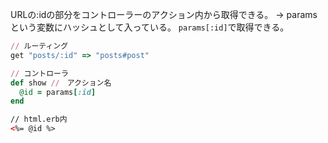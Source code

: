 URLの:idの部分をコントローラーのアクション内から取得できる。
-> paramsという変数にハッシュとして入っている。
```params[:id]```で取得できる。

```ruby
// ルーティング
get "posts/:id" => "posts#post"

// コントローラ
def show //　アクション名
  @id = params[:id]
end
```
```html
// html.erb内
<%= @id %>
```
